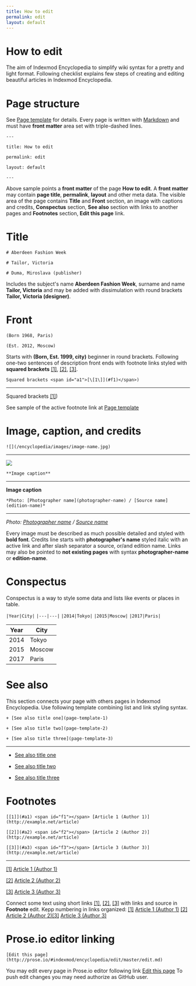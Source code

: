 ```yaml
---
title: How to edit 
permalink: edit
layout: default
---
```


# How to edit 

The aim of Indexmod Encyclopedia to simplify wiki syntax for a pretty and light format. Following checklist explains few steps of creating and editing beautiful articles in Indexmod Encyclopedia.

# Page structure 

See [Page template](page-template.md) for details. Every page is written with [Markdown](https://daringfireball.net/projects/markdown/syntax) and must have **front matter** area set with triple-dashed lines. 

`---`

`title: How to edit`

`permalink: edit`

`layout: default`

`---`

Above sample points a **front matter** of the page **How to edit**. A **front matter** may contain **page title**, **permalink**, **layout** and other meta data. The visible area of the page contains **Title** and **Front** section, an image with captions and credits, **Conspectus** section, **See also** section with links to another pages and **Footnotes** section, **Edit this page** link.

# Title  


`# Aberdeen Fashion Week` 


`# Tailor, Victoria` 


`# Duma, Miroslava (publisher)` 


Includes the subject's name **Aberdeen Fashion Week**, surname and name **Tailor, Victoria** and may be added with dissimulation with round brackets **Tailor, Victoria (designer)**. 

# Front

`(Born 1968, Paris)` 

`(Est. 2012, Moscow)` 

Starts with **(Born, Est. 1999, city)** beginner in round brackets. Following one-two sentences of description front ends with footnote links styled with **squared brackets** <span id="a1">[\[1\]](#f1)</span>, <span id="a2">[\[2\]](#f2)</span>, <span id="a3">[\[3\]](#f3)</span>. 

`Squared brackets <span id="a1">[\[1\]](#f1)</span>)`

---

Squared brackets <span id="a1">[\[1\]](#f1)</span>)

See sample of the active footnote link at [Page template](page-template.md)

# Image, caption, and credits

`![](/encyclopedia/images/image-name.jpg)`

---

![](/encyclopedia/images/image-name.jpg)

`**Image caption**`

---

**Image caption**



`*Photo: [Photographer name](photographer-name) / [Source name](edition-name)*`

---

*Photo: [Photographer name](photographer-name) / [Source name](edition-name)*

Every image must be described as much possible detailed and styled with **bold font**. Credits line starts with **photographer's name** styled italic with an active link and after slash separator a source, or/and edition name. Links may also be pointed to **not existing pages** with syntax **photographer-name** or **edition-name**.

# Conspectus

Conspectus is a way to style some data and lists like events or places in table. 

`|Year|City|`
`|---|---|`
`|2014|Tokyo|`
`|2015|Moscow|`
`|2017|Paris|`


|Year|City|
|----|-----|
|2014|Tokyo|
|2015|Moscow|
|2017|Paris|

# See also 

This section connects your page with others pages in Indexmod Encyclopedia. Use following template combining list and link styling syntax. 

`+ [See also title one](page-template-1)`

`+ [See also title two](page-template-2)`

`+ [See also title three](page-template-3)`

---

+ [See also title one](page-template-1)

+ [See also title two](page-template-2)

+ [See also title three](page-template-3)

# Footnotes 

`[[1]](#a1) <span id="f1"></span> [Article 1 (Author 1)](http://example.net/article)`

`[[2]](#a2) <span id="f2"></span> [Article 2 (Author 2)](http://example.net/article)`

`[[3]](#a3) <span id="f3"></span> [Article 3 (Author 3)](http://example.net/article)`

---


[[1]](#a1) <span id="f1"></span> [Article 1 (Author 1)](http://example.net/article)

[[2]](#a2) <span id="f2"></span> [Article 2 (Author 2)](http://example.net/article)

[[3]](#a3) <span id="f3"></span> [Article 3 (Author 3)](http://example.net/article)



Connect some text using short links <span id="a1">[\[1\]](#f1)</span>, <span id="a2">[\[2\]](#f2)</span>, <span id="a3">[\[3\]](#f3)</span> with links and source in **Footnote** edit. Kepp numbering in links organized: [[1]](#a1) <span id="f1"></span> [Article 1 (Author 1)](http://example.net/article) [[2]](#a2) <span id="f2"></span> [Article 2 (Author 2)](http://example.net/article)[[3]](#a3) <span id="f3"></span> [Article 3 (Author 3)](http://example.net/article)


# Prose.io editor linking

`[Edit this page] (http://prose.io/#indexmod/encyclopedia/edit/master/edit.md)`


You may edit every page in Prose.io editor following link [Edit this page](http://prose.io/#indexmod/encyclopedia/edit/master/edit.md) To push edit changes you may need authorize as GitHub user.

